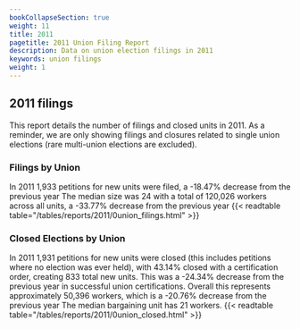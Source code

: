 ```yaml
---
bookCollapseSection: true
weight: 11
title: 2011
pagetitle: 2011 Union Filing Report
description: Data on union election filings in 2011
keywords: union filings
weight: 1
---
```


## 2011 filings

This report details the number of filings and closed units in 2011. As a reminder, we are only showing filings and closures related to single union elections (rare multi-union elections are excluded).

### Filings by Union
In 2011 1,933 petitions for new units were filed, a -18.47% decrease from the previous year The median size was 24 with a total of 120,026 workers across all units, a -33.77% decrease from the previous year
{{< readtable table="/tables/reports/2011/0union_filings.html" >}}

### Closed Elections by Union
In 2011 1,931 petitions for new units were closed (this includes petitions where no election was ever held), with 43.14% closed with a certification order, creating 833 total new units. This was a -24.34% decrease from the previous year in successful union certifications. Overall this represents approximately 50,396 workers, which is a -20.76% decrease from the previous year The median bargaining unit has 21 workers.
{{< readtable table="/tables/reports/2011/0union_closed.html" >}}
